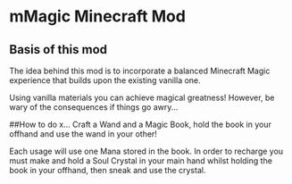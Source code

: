 # mMagic Minecraft Mod

## Basis of this mod

The idea behind this mod is to incorporate a balanced Minecraft 
Magic experience that builds upon the existing vanilla one.

Using vanilla materials you can achieve magical greatness!
However, be wary of the consequences if things go awry...

##How to do x...
Craft a Wand and a Magic Book, hold the book in your offhand
and use the wand in your other!

Each usage will use one Mana stored in the book. In order to recharge
you must make and hold a Soul Crystal in your main hand whilst holding
the book in your offhand, then sneak and use the crystal.


